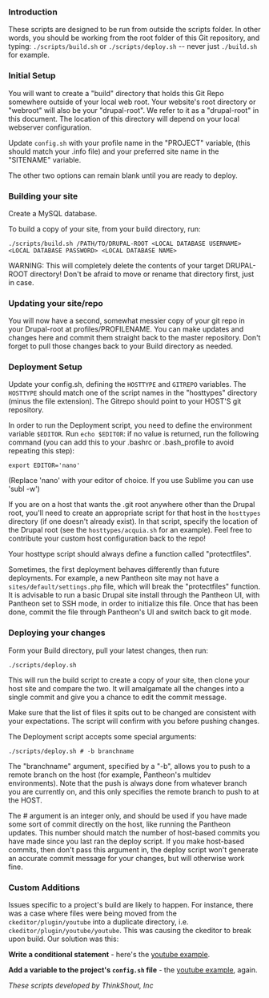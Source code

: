 ### Introduction
These scripts are designed to be run from outside the scripts folder. In other words, you should be working from the root folder of this Git repository, and typing:
```./scripts/build.sh``` or ```./scripts/deploy.sh``` -- never just ```./build.sh``` for example.

### Initial Setup
You will want to create a "build" directory that holds this Git Repo somewhere outside of your local web root. Your website's root directory or "webroot" will also be your "drupal-root". We refer to it as a "drupal-root" in this document. The location of this directory will depend on your local webserver configuration.

Update ```config.sh``` with your profile name in the "PROJECT" variable, (this should match your .info file) and your preferred site name in the "SITENAME" variable.

The other two options can remain blank until you are ready to deploy.

### Building your site
Create a MySQL database.

To build a copy of your site, from your build directory, run:

```./scripts/build.sh /PATH/TO/DRUPAL-ROOT <LOCAL DATABASE USERNAME>  <LOCAL DATABASE PASSWORD> <LOCAL DATABASE NAME>```

WARNING: This will completely delete the contents of your target DRUPAL-ROOT directory! Don't be afraid to move or rename that directory first, just in case.

### Updating your site/repo
You will now have a second, somewhat messier copy of your git repo in your Drupal-root at profiles/PROFILENAME. You can make updates and changes here and commit them straight back to the master repository. Don't forget to pull those changes back to your Build directory as needed.

### Deployment Setup
Update your config.sh, defining the ```HOSTTYPE``` and ```GITREPO``` variables. The ```HOSTTYPE``` should match one of the script names in the "hosttypes" directory (minus the file extension). The Gitrepo should point to your HOST'S git repository.

In order to run the Deployment script, you need to define the environment variable ```$EDITOR```. Run ```echo $EDITOR```: if no value is returned, run the following command (you can add this to your .bashrc or .bash_profile to avoid repeating this step):

```export EDITOR='nano'```

(Replace 'nano' with your editor of choice. If you use Sublime you can use 'subl -w')

If you are on a host that wants the .git root anywhere other than the Drupal root, you'll need to create an appropriate script for that host in the  ```hosttypes``` directory (if one doesn't already exist). In that script, specify the location of the Drupal root (see the ```hosttypes/acquia.sh``` for an example). Feel free to contribute your custom host configuration back to the repo!

Your hosttype script should always define a function called "protectfiles".

Sometimes, the first deployment behaves differently than future deployments. For example, a new Pantheon site may not have a ```sites/default/settings.php``` file, which will break the "protectfiles" function. It is advisable to run a basic Drupal site install through the Pantheon UI, with Pantheon set to SSH mode, in order to initialize this file. Once that has been done, commit the file through Pantheon's UI and switch back to git mode.

### Deploying your changes
Form your Build directory, pull your latest changes, then run:

``` ./scripts/deploy.sh ```

This will run the build script to create a copy of your site, then clone your host site and compare the two. It will amalgamate all the changes into a single commit and give you a chance to edit the commit message.

Make sure that the list of files it spits out to be changed are consistent with your expectations. The script will confirm with you before pushing changes.

The Deployment script accepts some special arguments:

```./scripts/deploy.sh # -b branchname```

The "branchname" argument, specified by a "-b", allows you to push to a remote branch on the host (for example, Pantheon's multidev environments). Note that the push is always done from whatever branch you are currently on, and this only specifies the remote branch to push to at the HOST.

The # argument is an integer only, and should be used if you have made some sort of commit directly on the host, like running the Pantheon updates. This number should match the number of host-based commits you have made since you last ran the deploy script. If you make host-based commits, then don't pass this argument in, the deploy script won't generate an accurate commit message for your changes, but will otherwise work fine.

### Custom Additions
Issues specific to a project's build are likely to happen. For instance, there was a case where files were being moved from the `ckeditor/plugin/youtube` into a duplicate directory, i.e. `ckeditor/plugin/youtube/youtube`. This was causing the ckeditor to break upon build. Our solution was this:

**Write a conditional statement** - here's the [youtube example](https://github.com/thinkshout/ts_build_scripts/blob/master/build.sh#L114-L117).

**Add a variable to the project's `config.sh` file** - the [youtube example](https://github.com/thinkshout/colorado-trust/blob/master/settings/config.sh#L13), again.

*These scripts developed by ThinkShout, Inc*
